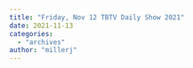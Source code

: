 ```yaml
---
title: "Friday, Nov 12 TBTV Daily Show 2021"
date: 2021-11-13
categories: 
  - "archives"
author: "millerj"
---
```



